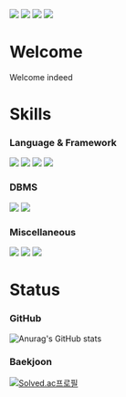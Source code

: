 <a href="https://github.com/dehkartes/" target="_blank"><img src="https://img.shields.io/badge/Github-181717?style=flat-square&logo=GitHub&logoColor=FFFFFF"/></a>
<a href="https://dehkartes.github.io/" target="_blank"><img src="https://img.shields.io/badge/Tech%20Blog-000000?style=flat-square&logo=github"/></a>
<a href="https://www.nexusmods.com/users/38128390" target="_blank"><img src="https://img.shields.io/badge/NexusMods-FF9900?style=flat-square&logo=Bath ASU&logoColor=FFFFFF"/></a>
<a href="https://hhpluscertificateofcompletion.oopy.io/"><img src="https://static.spartacodingclub.kr/hanghae99/plus/completion/badge_black.svg" /></a>
# Welcome
Welcome indeed
# Skills
### Language & Framework
<a><img src="https://img.shields.io/badge/C++-00599C?style=flat-square&logo=cplusplus&logoColor=FFFFFF"/></a>
<a><img src="https://img.shields.io/badge/C%23-239120?style=flat-square&logo=csharp&logoColor=FFFFFF"/></a>
<a><img src="https://img.shields.io/badge/.NET-512BD4?style=flat-square&logo=.NET&logoColor=FFFFF"/></a>
<a><img src="https://img.shields.io/badge/Python-3776AB?style=flat-square&logo=python&logoColor=FFFFFF"/></a>  
### DBMS
<a><img src="https://img.shields.io/badge/MSSQL-CC2927?style=flat-square&logo=microsoftsqlserver&logoColor=FFFFFF"/></a>
<a><img src="https://img.shields.io/badge/Oracle-F80000?style=flat-square&logo=oracle&logoColor=FFFFFF"/></a>
### Miscellaneous
<a><img src="https://img.shields.io/badge/Git-F05032?style=flat-square&logo=git&logoColor=FFFFFF"/></a>
<a><img src="https://img.shields.io/badge/Creation Kit-181717?style=flat-square&logo=ipfs&logoColor=FFFFFF"/></a>
<a><img src="https://img.shields.io/badge/Unity-181717?style=flat-square&logo=unity&logoColor=FFFFFF"/></a>
# Status
### GitHub
![Anurag's GitHub stats](https://github-readme-stats.vercel.app/api?username=Dehkartes&show_icons=true&theme=apprentice)
### Baekjoon
[![Solved.ac프로필](http://mazassumnida.wtf/api/v2/generate_badge?boj=hsj3925)](https://solved.ac/hsj3925)

